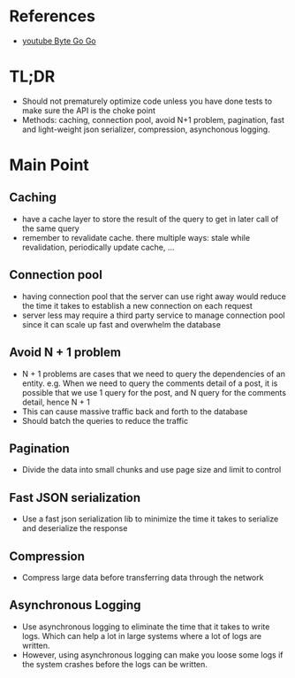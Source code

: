 # References
- [youtube Byte Go Go](https://www.youtube.com/watch?v=zvWKqUiovAM)

# TL;DR
- Should not prematurely optimize code unless you have done tests to make sure the API is the choke point
- Methods: caching, connection pool, avoid N+1 problem, pagination, fast and light-weight json serializer, compression, asynchonous logging.
# Main Point
## Caching
- have a cache layer to store the result of the query to get in later call of the same query
- remember to revalidate cache. there multiple ways: stale while revalidation, periodically update cache, …
## Connection pool
- having connection pool that the server can use right away would reduce the time it takes to establish a new connection on each request
- server less may require a third party service to manage connection pool since it can scale up fast and overwhelm the database
## Avoid N + 1 problem
- N + 1 problems are cases that we need to query the dependencies of an entity. e.g. When we need to query the comments detail of a post, it is possible that we use 1 query for the post, and N query for the comments detail, hence N + 1
- This can cause massive traffic back and forth to the database
- Should batch the queries to reduce the traffic
## Pagination
- Divide the data into small chunks and use page size and limit to control
## Fast JSON serialization
- Use a fast json serialization lib to minimize the time it takes to serialize and deserialize the response
## Compression
- Compress large data before transferring data through the network
## Asynchronous Logging
- Use asynchronous logging to eliminate the time that it takes to write logs. Which can help a lot in large systems where a lot of logs are written.
- However, using asynchronous logging can make you loose some logs if the system crashes before the logs can be written.